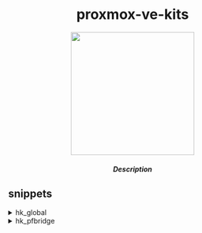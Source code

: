 <div align="center">

# proxmox-ve-kits

<img src="" height="250px" width="250px">

##### Description
  
</div>

## snippets

<details>
<summary>hk_global</summary>
  
#### Usage
  
```bash
flag:                 -l or --log                 desc: When specified, enable log writing      default: false
param:                -p or --poll                desc: Detect vm running interval(s)           default: 5(s)
```
  
`add the following to the vm description:`  
```bash
+ hk_global -l -p 10
```  
</details>


<details>
<summary>hk_pfbridge</summary>
  
#### Usage
  
```bash
positiona1:                 netX                        desc: vmconf option                           default:
positiona2:                 nicX                        desc: nic                                     default:
```
  
`add the following to the vm description:`  
```bash
+ hk_pfbridge net0 enp1s0
```  
  
</details>
